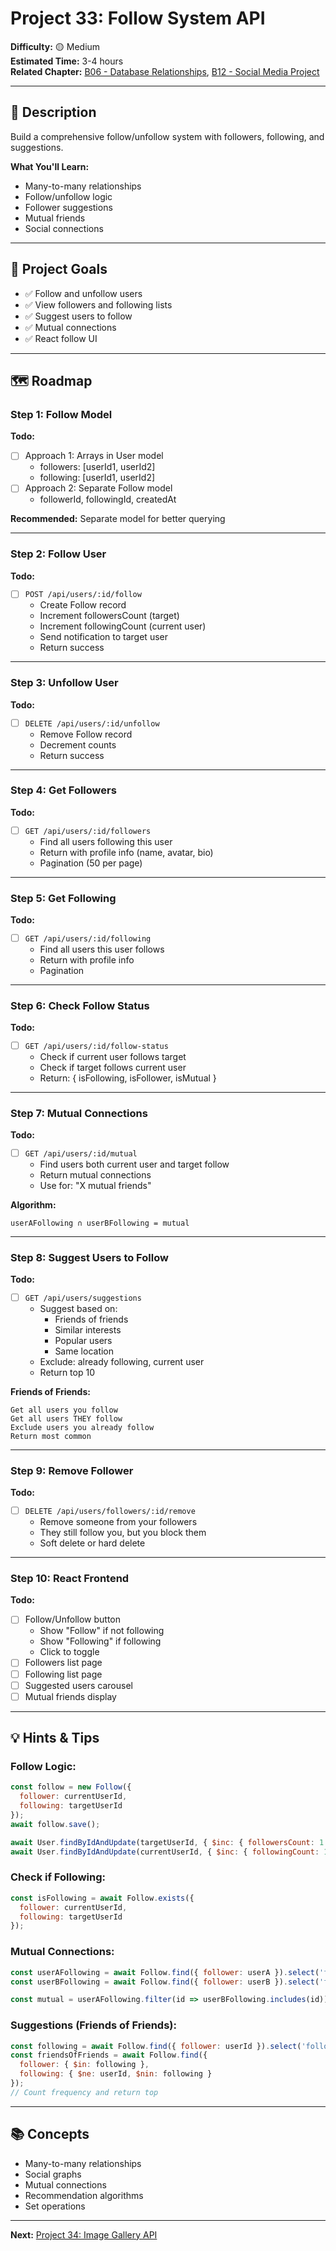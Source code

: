 # Project 33: Follow System API

**Difficulty:** 🟡 Medium  
**Estimated Time:** 3-4 hours  
**Related Chapter:** [B06 - Database Relationships](../chapters/B06_DATABASE_RELATIONSHIPS.md), [B12 - Social Media Project](../chapters/B12_COMPLETE_PROJECT.md)

---

## 📝 Description

Build a comprehensive follow/unfollow system with followers, following, and suggestions.

**What You'll Learn:**
- Many-to-many relationships
- Follow/unfollow logic
- Follower suggestions
- Mutual friends
- Social connections

---

## 🎯 Project Goals

- ✅ Follow and unfollow users
- ✅ View followers and following lists
- ✅ Suggest users to follow
- ✅ Mutual connections
- ✅ React follow UI

---

## 🗺️ Roadmap

### Step 1: Follow Model
**Todo:**
- [ ] Approach 1: Arrays in User model
  - followers: [userId1, userId2]
  - following: [userId1, userId2]
- [ ] Approach 2: Separate Follow model
  - followerId, followingId, createdAt

**Recommended:** Separate model for better querying

---

### Step 2: Follow User
**Todo:**
- [ ] `POST /api/users/:id/follow`
  - Create Follow record
  - Increment followersCount (target)
  - Increment followingCount (current user)
  - Send notification to target user
  - Return success

---

### Step 3: Unfollow User
**Todo:**
- [ ] `DELETE /api/users/:id/unfollow`
  - Remove Follow record
  - Decrement counts
  - Return success

---

### Step 4: Get Followers
**Todo:**
- [ ] `GET /api/users/:id/followers`
  - Find all users following this user
  - Return with profile info (name, avatar, bio)
  - Pagination (50 per page)

---

### Step 5: Get Following
**Todo:**
- [ ] `GET /api/users/:id/following`
  - Find all users this user follows
  - Return with profile info
  - Pagination

---

### Step 6: Check Follow Status
**Todo:**
- [ ] `GET /api/users/:id/follow-status`
  - Check if current user follows target
  - Check if target follows current user
  - Return: { isFollowing, isFollower, isMutual }

---

### Step 7: Mutual Connections
**Todo:**
- [ ] `GET /api/users/:id/mutual`
  - Find users both current user and target follow
  - Return mutual connections
  - Use for: "X mutual friends"

**Algorithm:**
```
userAFollowing ∩ userBFollowing = mutual
```

---

### Step 8: Suggest Users to Follow
**Todo:**
- [ ] `GET /api/users/suggestions`
  - Suggest based on:
    - Friends of friends
    - Similar interests
    - Popular users
    - Same location
  - Exclude: already following, current user
  - Return top 10

**Friends of Friends:**
```
Get all users you follow
Get all users THEY follow
Exclude users you already follow
Return most common
```

---

### Step 9: Remove Follower
**Todo:**
- [ ] `DELETE /api/users/followers/:id/remove`
  - Remove someone from your followers
  - They still follow you, but you block them
  - Soft delete or hard delete

---

### Step 10: React Frontend
**Todo:**
- [ ] Follow/Unfollow button
  - Show "Follow" if not following
  - Show "Following" if following
  - Click to toggle
- [ ] Followers list page
- [ ] Following list page
- [ ] Suggested users carousel
- [ ] Mutual friends display

---

## 💡 Hints & Tips

### Follow Logic:
```javascript
const follow = new Follow({
  follower: currentUserId,
  following: targetUserId
});
await follow.save();

await User.findByIdAndUpdate(targetUserId, { $inc: { followersCount: 1 } });
await User.findByIdAndUpdate(currentUserId, { $inc: { followingCount: 1 } });
```

### Check if Following:
```javascript
const isFollowing = await Follow.exists({
  follower: currentUserId,
  following: targetUserId
});
```

### Mutual Connections:
```javascript
const userAFollowing = await Follow.find({ follower: userA }).select('following');
const userBFollowing = await Follow.find({ follower: userB }).select('following');

const mutual = userAFollowing.filter(id => userBFollowing.includes(id));
```

### Suggestions (Friends of Friends):
```javascript
const following = await Follow.find({ follower: userId }).select('following');
const friendsOfFriends = await Follow.find({ 
  follower: { $in: following },
  following: { $ne: userId, $nin: following }
});
// Count frequency and return top
```

---

## 📚 Concepts

- Many-to-many relationships
- Social graphs
- Mutual connections
- Recommendation algorithms
- Set operations

---

**Next:** [Project 34: Image Gallery API](34-image-gallery.md)
